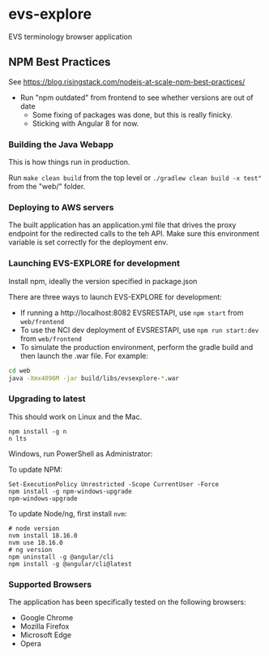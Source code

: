 # evs-explore

EVS terminology browser application

## NPM Best Practices

See https://blog.risingstack.com/nodejs-at-scale-npm-best-practices/

* Run "npm outdated" from frontend to see whether versions are out of date
  * Some fixing of packages was done, but this is really finicky.
  * Sticking with Angular 8 for now.

### Building the Java Webapp

This is how things run in production.

Run `make clean build` from the top level or `./gradlew clean build -x test"` from the "web/" folder.

### Deploying to AWS servers

The built application has an application.yml file that drives the proxy endpoint for the redirected
calls to the teh API.  Make sure this environment variable is set correctly for the deployment env.


### Launching EVS-EXPLORE for development

Install npm, ideally the version specified in package.json

There are three ways to launch EVS-EXPLORE for development:

* If running a http://localhost:8082 EVSRESTAPI, use `npm start` from `web/frontend`
* To use the NCI dev deployment of EVSRESTAPI, use `npm run start:dev` from `web/frontend`
* To simulate the production environment, perform the gradle build and then launch the .war file.  For example:

```bash
cd web
java -Xmx4096M -jar build/libs/evsexplore-*.war
```

### Upgrading to latest

This should work on Linux and the Mac.

```
npm install -g n
n lts
```

Windows, run PowerShell as Administrator:

To update NPM:

```
Set-ExecutionPolicy Unrestricted -Scope CurrentUser -Force
npm install -g npm-windows-upgrade
npm-windows-upgrade
```

To update Node/ng, first install `nvm`:

```
# node version
nvm install 18.16.0
nvm use 18.16.0
# ng version
npm uninstall -g @angular/cli
npm install -g @angular/cli@latest
```

### Supported Browsers
The application has been specifically tested on the following browsers:

* Google Chrome
* Mozilla Firefox
* Microsoft Edge
* Opera
